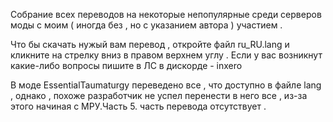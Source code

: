 Собрание всех переводов на некоторые непопулярные среди серверов моды с моим ( иногда без , но с указанием автора ) участием .

Что бы скачать нужый вам перевод , откройте файл ru_RU.lang и кликните на стрелку вниз в правом верхнем углу .
Если у вас возникнут какие-либо вопросы пишите в ЛС в дискорде - inxero

В моде EssentialTaumaturgy переведено все , что доступно в файле lang , однако , похоже разработчик не успел перенести в него все , из-за этого начиная с МРУ.Часть 5. часть перевода отсутствует .
